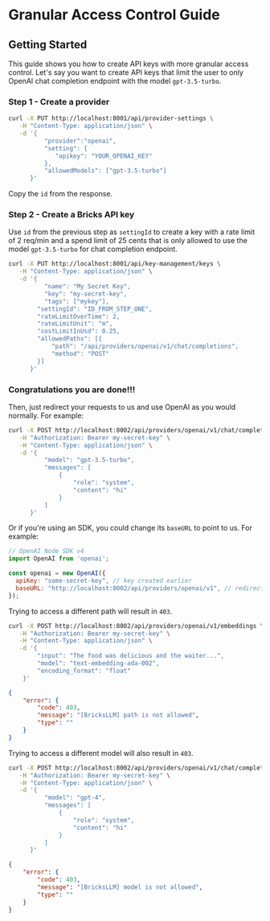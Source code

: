 # Granular Access Control Guide

## Getting Started
This guide shows you how to create API keys with more granular access control. Let's say you want to create API keys that limit the user to only OpenAI chat completion endpoint with the model ```gpt-3.5-turbo```.

### Step 1 - Create a provider
```bash
curl -X PUT http://localhost:8001/api/provider-settings \
   -H "Content-Type: application/json" \
   -d '{
          "provider":"openai",
          "setting": {
             "apikey": "YOUR_OPENAI_KEY"
          },
          "allowedModels": ["gpt-3.5-turbo"]
      }'   
```
Copy the `id` from the response.

### Step 2 - Create a Bricks API key
Use `id` from the previous step as `settingId` to create a key with a rate limit of 2 req/min and a spend limit of 25 cents that is only allowed to use the model ```gpt-3.5-turbo``` for chat completion endpoint.
```bash
curl -X PUT http://localhost:8001/api/key-management/keys \
   -H "Content-Type: application/json" \
   -d '{
	      "name": "My Secret Key",
	      "key": "my-secret-key",
	      "tags": ["mykey"],
        "settingId": "ID_FROM_STEP_ONE",
        "rateLimitOverTime": 2,
        "rateLimitUnit": "m",
        "costLimitInUsd": 0.25,
        "allowedPaths": [{
            "path": "/api/providers/openai/v1/chat/completions",
            "method": "POST"
        }]
      }'   
```

### Congratulations you are done!!!
Then, just redirect your requests to us and use OpenAI as you would normally. For example:
```bash
curl -X POST http://localhost:8002/api/providers/openai/v1/chat/completions \
   -H "Authorization: Bearer my-secret-key" \
   -H "Content-Type: application/json" \
   -d '{
          "model": "gpt-3.5-turbo",
          "messages": [
              {
                  "role": "system",
                  "content": "hi"
              }
          ]
      }'
```

Or if you're using an SDK, you could change its `baseURL` to point to us. For example:
```js
// OpenAI Node SDK v4
import OpenAI from 'openai';

const openai = new OpenAI({
  apiKey: "some-secret-key", // key created earlier
  baseURL: "http://localhost:8002/api/providers/openai/v1", // redirect to us
});
```

Trying to access a different path will result in ```403```.

```bash
curl -X POST http://localhost:8002/api/providers/openai/v1/embeddings \
   -H "Authorization: Bearer my-secret-key" \
   -H "Content-Type: application/json" \
   -d '{
        "input": "The food was delicious and the waiter...",
        "model": "text-embedding-ada-002",
        "encoding_format": "float"
    }'
```

```json
{
    "error": {
        "code": 403,
        "message": "[BricksLLM] path is not allowed",
        "type": ""
    }
}
```

Trying to access a different model will also result in ```403```.

```bash
curl -X POST http://localhost:8002/api/providers/openai/v1/chat/completions \
   -H "Authorization: Bearer my-secret-key" \
   -H "Content-Type: application/json" \
   -d '{
          "model": "gpt-4",
          "messages": [
              {
                  "role": "system",
                  "content": "hi"
              }
          ]
      }'
```

```json
{
    "error": {
        "code": 403,
        "message": "[BricksLLM] model is not allowed",
        "type": ""
    }
}
```